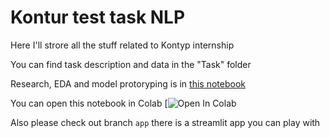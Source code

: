 # Kontur test task NLP

Here I'll strore all the stuff related to Kontyp internship

You can find task description and data in the "Task" folder

Research, EDA and model protoryping is in [this notebook](/konmyp.ipynb)

You can open this notebook in Colab [![Open In Colab](https://colab.research.google.com/drive/1U3I90FC8HxhC4JxAAwQH4v4uzJOT5xMm?usp=sharing)

Also please check out branch `app` there is a streamlit app you can play with